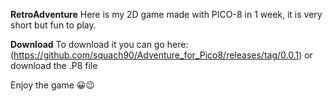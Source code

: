****RetroAdventure****
Here is my 2D game made with PICO-8 in 1 week, 
it is very short but fun to play. 

**Download**
To download it you can go here: (https://github.com/squach90/Adventure_for_Pico8/releases/tag/0.0.1) or download the .P8 file

Enjoy the game 😀😉
